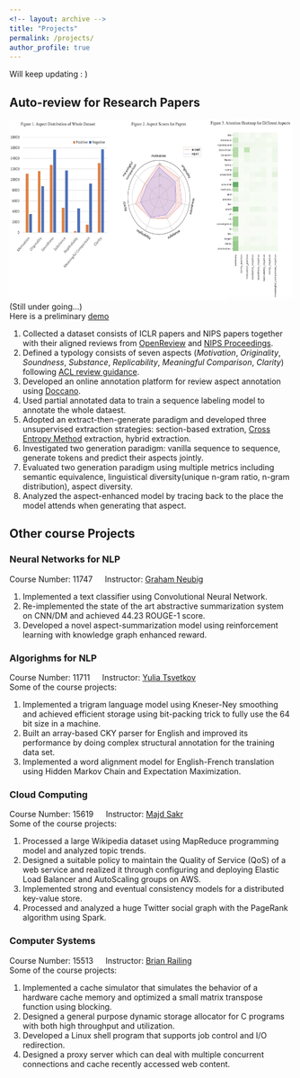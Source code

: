 ```yaml
---
<!-- layout: archive -->
title: "Projects"
permalink: /projects/
author_profile: true
---
```

Will keep updating : )
## Auto-review for Research Papers
<img width="800" height="322" src="/images/ar.jpg"/><br>
(Still under going...)<br>
Here is a preliminary [demo](http://lor.lti.cs.cmu.edu:9999/)
1. Collected a dataset consists of ICLR papers and NIPS papers together with their aligned reviews from [OpenReview](https://openreview.net) and [NIPS Proceedings](http://papers.nips.cc).
2. Defined a typology consists of seven aspects (*Motivation*, *Originality*, *Soundness*, *Substance*, *Replicability*, *Meaningful Comparison*, *Clarity*) following [ACL review guidance](https://acl2018.org/downloads/acl_2018_review_form.html). 
3. Developed an online annotation platform for review aspect annotation using [Doccano](https://github.com/doccano/doccano).
4. Used partial annotated data to train a sequence labeling model to annotate the whole dataest.
5. Adopted an extract-then-generate paradigm and developed three unsupervised extraction strategies: section-based extration, [Cross Entropy Method](https://www.springer.com/gp/book/9780387212401) extraction, hybrid extraction.
6. Investigated two generation paradigm: vanilla sequence to sequence, generate tokens and predict their aspects jointly.
7. Evaluated two generation paradigm using multiple metrics including semantic equivalence, linguistical diversity(unique n-gram ratio, n-gram distribution), aspect diversity.
8. Analyzed the aspect-enhanced model by tracing back to the place the model attends when generating that aspect.

## Other course Projects
### Neural Networks for NLP
Course Number: 11747 &emsp; Instructor: [Graham Neubig](http://www.phontron.com/)<br>
1. Implemented a text classifier using Convolutional Neural Network.
2. Re-implemented the state of the art abstractive summarization system on CNN/DM and achieved 44.23 ROUGE-1 score. 
3. Developed a novel aspect-summarization model using reinforcement learning with knowledge graph enhanced reward.

### Algorighms for NLP
Course Number: 11711 &emsp; Instructor: [Yulia Tsvetkov](https://www.cs.cmu.edu/~ytsvetko/)<br>
Some of the course projects:
1. Implemented a trigram language model using Kneser-Ney smoothing and achieved efficient storage using bit-packing trick to fully use the 64 bit size in a machine.
2. Built an array-based CKY parser for English and improved its performance by doing complex structural annotation for the training data set.
3. Implemented a word alignment model for English-French translation using Hidden Markov Chain and Expectation Maximization.

### Cloud Computing
Course Number: 15619 &emsp; Instructor: [Majd Sakr](http://www.cs.cmu.edu/~msakr/)<br>
Some of the course projects:
1. Processed a large Wikipedia dataset using MapReduce programming model and analyzed topic trends.
2. Designed a suitable policy to maintain the Quality of Service (QoS) of a web service and realized it through configuring and deploying Elastic Load Balancer and AutoScaling groups on AWS.
3. Implemented strong and eventual consistency models for a distributed key-value store.
4. Processed and analyzed a huge Twitter social graph with the PageRank algorithm using Spark.

### Computer Systems
Course Number: 15513 &emsp; Instructor: [Brian Railing](http://www.cs.cmu.edu/~bpr/)<br>
Some of the course projects:<br>
1. Implemented a cache simulator that simulates the behavior of a hardware cache
memory and optimized a small matrix transpose function using blocking.
2. Designed a general purpose dynamic storage allocator for C programs with both high
throughput and utilization. 
3. Developed a Linux shell program that supports job control and I/O redirection. 
4. Designed a proxy server which can deal with multiple concurrent connections and
cache recently accessed web content.